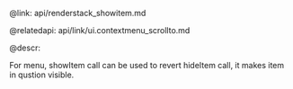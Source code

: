 @link: api/renderstack_showitem.md

@relatedapi:
	api/link/ui.contextmenu_scrollto.md
    
@descr:

For menu, showItem call can be used to revert hideItem call, it makes item in qustion visible. 